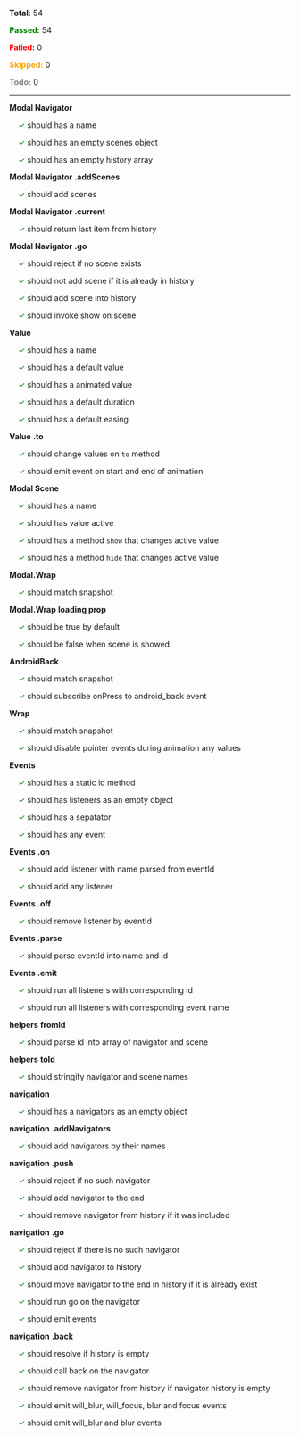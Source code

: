 **Total:** 54

**<span style='color:green'>Passed:</span>** 54

**<span style='color:red'>Failed:</span>** 0

**<span style='color:orange'>Skipped:</span>** 0

**<span style='color:grey'>Todo:</span>** 0

---

**Modal Navigator**

&nbsp;&nbsp;&nbsp;&nbsp;<span style='color:green'>✓</span> should has a name  

&nbsp;&nbsp;&nbsp;&nbsp;<span style='color:green'>✓</span> should has an empty scenes object  

&nbsp;&nbsp;&nbsp;&nbsp;<span style='color:green'>✓</span> should has an empty history array  

**Modal Navigator** **.addScenes**

&nbsp;&nbsp;&nbsp;&nbsp;<span style='color:green'>✓</span> should add scenes  

**Modal Navigator** **.current**

&nbsp;&nbsp;&nbsp;&nbsp;<span style='color:green'>✓</span> should return last item from history  

**Modal Navigator** **.go**

&nbsp;&nbsp;&nbsp;&nbsp;<span style='color:green'>✓</span> should reject if no scene exists  

&nbsp;&nbsp;&nbsp;&nbsp;<span style='color:green'>✓</span> should not add scene if it is already in history  

&nbsp;&nbsp;&nbsp;&nbsp;<span style='color:green'>✓</span> should add scene into history  

&nbsp;&nbsp;&nbsp;&nbsp;<span style='color:green'>✓</span> should invoke show on scene  



**Value**

&nbsp;&nbsp;&nbsp;&nbsp;<span style='color:green'>✓</span> should has a name  

&nbsp;&nbsp;&nbsp;&nbsp;<span style='color:green'>✓</span> should has a default value  

&nbsp;&nbsp;&nbsp;&nbsp;<span style='color:green'>✓</span> should has a animated value  

&nbsp;&nbsp;&nbsp;&nbsp;<span style='color:green'>✓</span> should has a default duration  

&nbsp;&nbsp;&nbsp;&nbsp;<span style='color:green'>✓</span> should has a default easing  

**Value** **.to**

&nbsp;&nbsp;&nbsp;&nbsp;<span style='color:green'>✓</span> should change values on `to` method  

&nbsp;&nbsp;&nbsp;&nbsp;<span style='color:green'>✓</span> should emit event on start and end of animation  



**Modal Scene**

&nbsp;&nbsp;&nbsp;&nbsp;<span style='color:green'>✓</span> should has a name  

&nbsp;&nbsp;&nbsp;&nbsp;<span style='color:green'>✓</span> should has value active  

&nbsp;&nbsp;&nbsp;&nbsp;<span style='color:green'>✓</span> should has a method `show` that changes active value  

&nbsp;&nbsp;&nbsp;&nbsp;<span style='color:green'>✓</span> should has a method `hide` that changes active value  



**Modal.Wrap**

&nbsp;&nbsp;&nbsp;&nbsp;<span style='color:green'>✓</span> should match snapshot  

**Modal.Wrap** **loading prop**

&nbsp;&nbsp;&nbsp;&nbsp;<span style='color:green'>✓</span> should be true by default  

&nbsp;&nbsp;&nbsp;&nbsp;<span style='color:green'>✓</span> should be false when scene is showed  



**AndroidBack**

&nbsp;&nbsp;&nbsp;&nbsp;<span style='color:green'>✓</span> should match snapshot  

&nbsp;&nbsp;&nbsp;&nbsp;<span style='color:green'>✓</span> should subscribe onPress to android_back event  



**Wrap**

&nbsp;&nbsp;&nbsp;&nbsp;<span style='color:green'>✓</span> should match snapshot  

&nbsp;&nbsp;&nbsp;&nbsp;<span style='color:green'>✓</span> should disable pointer events during animation any values  



**Events**

&nbsp;&nbsp;&nbsp;&nbsp;<span style='color:green'>✓</span> should has a static id method  

&nbsp;&nbsp;&nbsp;&nbsp;<span style='color:green'>✓</span> should has listeners as an empty object  

&nbsp;&nbsp;&nbsp;&nbsp;<span style='color:green'>✓</span> should has a sepatator  

&nbsp;&nbsp;&nbsp;&nbsp;<span style='color:green'>✓</span> should has any event  

**Events** **.on**

&nbsp;&nbsp;&nbsp;&nbsp;<span style='color:green'>✓</span> should add listener with name parsed from eventId  

&nbsp;&nbsp;&nbsp;&nbsp;<span style='color:green'>✓</span> should add any listener  

**Events** **.off**

&nbsp;&nbsp;&nbsp;&nbsp;<span style='color:green'>✓</span> should remove listener by eventId  

**Events** **.parse**

&nbsp;&nbsp;&nbsp;&nbsp;<span style='color:green'>✓</span> should parse eventId into name and id  

**Events** **.emit**

&nbsp;&nbsp;&nbsp;&nbsp;<span style='color:green'>✓</span> should run all listeners with corresponding id  

&nbsp;&nbsp;&nbsp;&nbsp;<span style='color:green'>✓</span> should run all listeners with corresponding event name  



**helpers** **fromId**

&nbsp;&nbsp;&nbsp;&nbsp;<span style='color:green'>✓</span> should parse id into array of navigator and scene  



**helpers** **toId**

&nbsp;&nbsp;&nbsp;&nbsp;<span style='color:green'>✓</span> should stringify navigator and scene names  



**navigation**

&nbsp;&nbsp;&nbsp;&nbsp;<span style='color:green'>✓</span> should has a navigators as an empty object  

**navigation** **.addNavigators**

&nbsp;&nbsp;&nbsp;&nbsp;<span style='color:green'>✓</span> should add navigators by their names  

**navigation** **.push**

&nbsp;&nbsp;&nbsp;&nbsp;<span style='color:green'>✓</span> should reject if no such navigator  

&nbsp;&nbsp;&nbsp;&nbsp;<span style='color:green'>✓</span> should add navigator to the end  

&nbsp;&nbsp;&nbsp;&nbsp;<span style='color:green'>✓</span> should remove navigator from history if it was included  

**navigation** **.go**

&nbsp;&nbsp;&nbsp;&nbsp;<span style='color:green'>✓</span> should reject if there is no such navigator  

&nbsp;&nbsp;&nbsp;&nbsp;<span style='color:green'>✓</span> should add navigator to history  

&nbsp;&nbsp;&nbsp;&nbsp;<span style='color:green'>✓</span> should move navigator to the end in history if it is already exist  

&nbsp;&nbsp;&nbsp;&nbsp;<span style='color:green'>✓</span> should run go on the navigator  

&nbsp;&nbsp;&nbsp;&nbsp;<span style='color:green'>✓</span> should emit events  

**navigation** **.back**

&nbsp;&nbsp;&nbsp;&nbsp;<span style='color:green'>✓</span> should resolve if history is empty  

&nbsp;&nbsp;&nbsp;&nbsp;<span style='color:green'>✓</span> should call back on the navigator  

&nbsp;&nbsp;&nbsp;&nbsp;<span style='color:green'>✓</span> should remove navigator from history if navigator history is empty  

&nbsp;&nbsp;&nbsp;&nbsp;<span style='color:green'>✓</span> should emit will_blur, will_focus, blur and focus events  

&nbsp;&nbsp;&nbsp;&nbsp;<span style='color:green'>✓</span> should emit will_blur and blur events  

